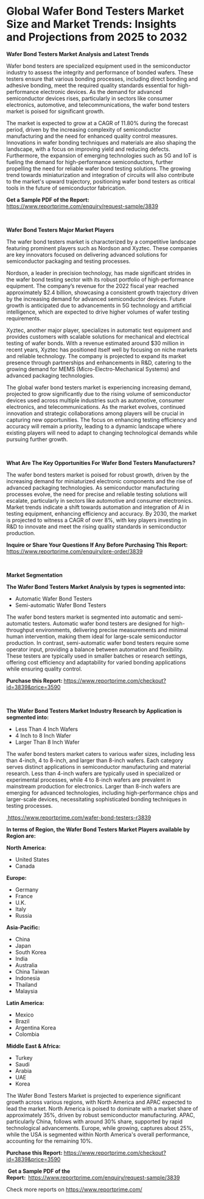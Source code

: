 <p><h1>Global Wafer Bond Testers Market Size and Market Trends: Insights and Projections from 2025 to 2032</h1></p><p><strong>Wafer Bond Testers Market Analysis and Latest Trends</strong></p>
<p><p>Wafer bond testers are specialized equipment used in the semiconductor industry to assess the integrity and performance of bonded wafers. These testers ensure that various bonding processes, including direct bonding and adhesive bonding, meet the required quality standards essential for high-performance electronic devices. As the demand for advanced semiconductor devices rises, particularly in sectors like consumer electronics, automotive, and telecommunications, the wafer bond testers market is poised for significant growth.</p><p>The market is expected to grow at a CAGR of 11.80% during the forecast period, driven by the increasing complexity of semiconductor manufacturing and the need for enhanced quality control measures. Innovations in wafer bonding techniques and materials are also shaping the landscape, with a focus on improving yield and reducing defects. Furthermore, the expansion of emerging technologies such as 5G and IoT is fueling the demand for high-performance semiconductors, further propelling the need for reliable wafer bond testing solutions. The growing trend towards miniaturization and integration of circuits will also contribute to the market's upward trajectory, positioning wafer bond testers as critical tools in the future of semiconductor fabrication.</p></p>
<p><strong>Get a Sample PDF of the Report:&nbsp;</strong> <a href="https://www.reportprime.com/enquiry/request-sample/3839?utm_campaign=3507&utm_medium=2&utm_source=Github&utm_content=ia&utm_term=18032025&utm_id=wafer-bond-testers">https://www.reportprime.com/enquiry/request-sample/3839</a></p>
<p>&nbsp;</p>
<p><strong>Wafer Bond Testers Major Market Players</strong></p>
<p><p>The wafer bond testers market is characterized by a competitive landscape featuring prominent players such as Nordson and Xyztec. These companies are key innovators focused on delivering advanced solutions for semiconductor packaging and testing processes.</p><p>Nordson, a leader in precision technology, has made significant strides in the wafer bond testing sector with its robust portfolio of high-performance equipment. The company’s revenue for the 2022 fiscal year reached approximately $2.4 billion, showcasing a consistent growth trajectory driven by the increasing demand for advanced semiconductor devices. Future growth is anticipated due to advancements in 5G technology and artificial intelligence, which are expected to drive higher volumes of wafer testing requirements.</p><p>Xyztec, another major player, specializes in automatic test equipment and provides customers with scalable solutions for mechanical and electrical testing of wafer bonds. With a revenue estimated around $30 million in recent years, Xyztec has positioned itself well by focusing on niche markets and reliable technology. The company is projected to expand its market presence through partnerships and enhancements in R&D, catering to the growing demand for MEMS (Micro-Electro-Mechanical Systems) and advanced packaging technologies.</p><p>The global wafer bond testers market is experiencing increasing demand, projected to grow significantly due to the rising volume of semiconductor devices used across multiple industries such as automotive, consumer electronics, and telecommunications. As the market evolves, continued innovation and strategic collaborations among players will be crucial in capturing new opportunities. The focus on enhancing testing efficiency and accuracy will remain a priority, leading to a dynamic landscape where existing players will need to adapt to changing technological demands while pursuing further growth.</p></p>
<p>&nbsp;</p>
<p><strong>What Are The Key Opportunities For Wafer Bond Testers Manufacturers?</strong></p>
<p><p>The wafer bond testers market is poised for robust growth, driven by the increasing demand for miniaturized electronic components and the rise of advanced packaging technologies. As semiconductor manufacturing processes evolve, the need for precise and reliable testing solutions will escalate, particularly in sectors like automotive and consumer electronics. Market trends indicate a shift towards automation and integration of AI in testing equipment, enhancing efficiency and accuracy. By 2030, the market is projected to witness a CAGR of over 8%, with key players investing in R&D to innovate and meet the rising quality standards in semiconductor production.</p></p>
<p><strong>Inquire or Share Your Questions If Any Before Purchasing This Report:</strong> <a href="https://www.reportprime.com/enquiry/pre-order/3839?utm_campaign=3507&utm_medium=2&utm_source=Github&utm_content=ia&utm_term=18032025&utm_id=wafer-bond-testers">https://www.reportprime.com/enquiry/pre-order/3839</a></p>
<p>&nbsp;</p>
<p><strong>Market Segmentation</strong></p>
<p><strong>The Wafer Bond Testers Market Analysis by types is segmented into:</strong></p>
<p><ul><li>Automatic Wafer Bond Testers</li><li>Semi-automatic Wafer Bond Testers</li></ul></p>
<p><p>The wafer bond testers market is segmented into automatic and semi-automatic testers. Automatic wafer bond testers are designed for high-throughput environments, delivering precise measurements and minimal human intervention, making them ideal for large-scale semiconductor production. In contrast, semi-automatic wafer bond testers require some operator input, providing a balance between automation and flexibility. These testers are typically used in smaller batches or research settings, offering cost efficiency and adaptability for varied bonding applications while ensuring quality control.</p></p>
<p><strong>Purchase this Report:&nbsp;</strong><a href="https://www.reportprime.com/checkout?id=3839&price=3590&utm_campaign=3507&utm_medium=2&utm_source=Github&utm_content=ia&utm_term=18032025&utm_id=wafer-bond-testers">https://www.reportprime.com/checkout?id=3839&price=3590</a></p>
<p>&nbsp;</p>
<p><strong>The Wafer Bond Testers Market Industry Research by Application is segmented into:</strong></p>
<p><ul><li>Less Than 4 Inch Wafers</li><li>4 Inch to 8 Inch Wafer</li><li>Larger Than 8 Inch Wafer</li></ul></p>
<p><p>The wafer bond testers market caters to various wafer sizes, including less than 4-inch, 4 to 8-inch, and larger than 8-inch wafers. Each category serves distinct applications in semiconductor manufacturing and material research. Less than 4-inch wafers are typically used in specialized or experimental processes, while 4 to 8-inch wafers are prevalent in mainstream production for electronics. Larger than 8-inch wafers are emerging for advanced technologies, including high-performance chips and larger-scale devices, necessitating sophisticated bonding techniques in testing processes.</p></p>
<p><a href="https://www.reportprime.com/wafer-bond-testers-r3839?utm_campaign=3507&utm_medium=2&utm_source=Github&utm_content=ia&utm_term=18032025&utm_id=wafer-bond-testers">&nbsp;https://www.reportprime.com/wafer-bond-testers-r3839</a></p>
<p><strong>In terms of Region, the Wafer Bond Testers Market Players available by Region are:</strong></p>
<p>
    <p> <strong> North America: </strong>
        <ul>
            <li>United States</li>
            <li>Canada</li>
        </ul>
        </p> 
    <p> <strong> Europe: </strong>
        <ul>
            <li>Germany</li>
            <li>France</li>
            <li>U.K.</li>
            <li>Italy</li>
            <li>Russia</li>
        </ul>
        </p> 
    <p> <strong> Asia-Pacific: </strong>
        <ul>
            <li>China</li>
            <li>Japan</li>
            <li>South Korea</li>
            <li>India</li>
            <li>Australia</li>
            <li>China Taiwan</li>
            <li>Indonesia</li>
            <li>Thailand</li>
            <li>Malaysia</li>
        </ul>
        </p> 
    <p> <strong> Latin America: </strong>
        <ul>
            <li>Mexico</li>
            <li>Brazil</li>
            <li>Argentina Korea</li>
            <li>Colombia</li>
        </ul>
        </p> 
    <p> <strong> Middle East & Africa: </strong>
        <ul>
            <li>Turkey</li>
            <li>Saudi</li>
            <li>Arabia</li>
            <li>UAE</li>
            <li>Korea</li>
        </ul>
    </p>
    </p>
<p><p>The Wafer Bond Testers Market is projected to experience significant growth across various regions, with North America and APAC expected to lead the market. North America is poised to dominate with a market share of approximately 35%, driven by robust semiconductor manufacturing. APAC, particularly China, follows with around 30% share, supported by rapid technological advancements. Europe, while growing, captures about 25%, while the USA is segmented within North America's overall performance, accounting for the remaining 10%.</p></p>
<p><strong>Purchase this Report: </strong><a href="https://www.reportprime.com/checkout?id=3839&price=3590&utm_campaign=3507&utm_medium=2&utm_source=Github&utm_content=ia&utm_term=18032025&utm_id=wafer-bond-testers">https://www.reportprime.com/checkout?id=3839&price=3590</a></p>
<p>&nbsp;<strong>Get a Sample PDF of the Report:&nbsp;&nbsp;</strong><a href="https://www.reportprime.com/enquiry/request-sample/3839?utm_campaign=3507&utm_medium=2&utm_source=Github&utm_content=ia&utm_term=18032025&utm_id=wafer-bond-testers">https://www.reportprime.com/enquiry/request-sample/3839</a></p>
<p><strong></strong></p>
<p>Check more reports on <a href="https://www.reportprime.com/?utm_campaign=3507&utm_medium=2&utm_source=Github&utm_content=ia&utm_term=18032025&utm_id=wafer-bond-testers">https://www.reportprime.com/</a></p>